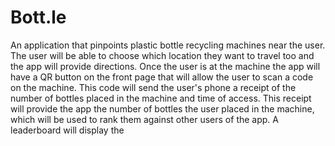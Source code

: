 # Bott.le
An application that pinpoints plastic bottle recycling machines near the user. The user will be able to choose which location they want to travel too and the app will provide directions. Once the user is at the machine the app will have a QR button on the front page that will allow the user to scan a code on the machine. This code will send the user's  phone a receipt of the number of bottles placed in the machine and time of access. This receipt will provide the app the number of bottles the user placed in the machine, which will be used to rank them against other users of the app. A leaderboard will display the 
